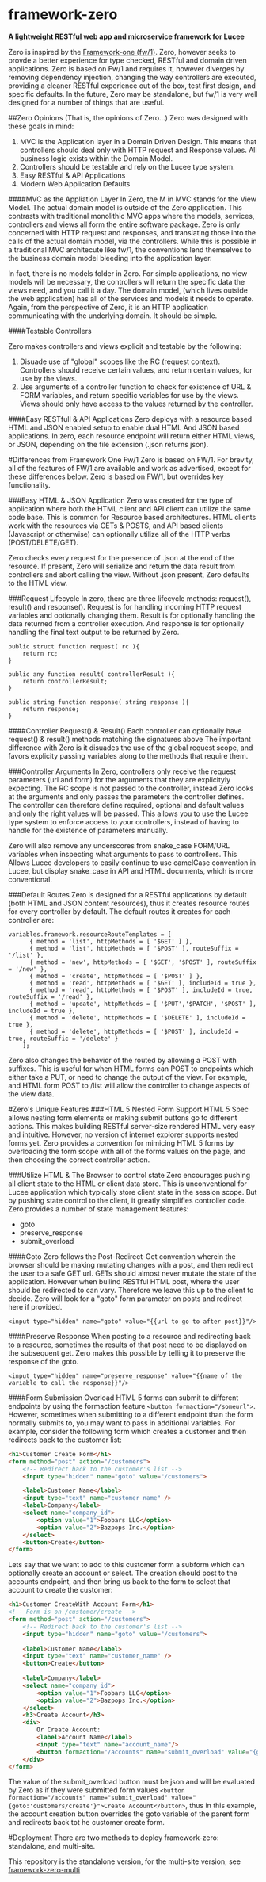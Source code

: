 # framework-zero
**A lightweight RESTful web app and microservice framework for Lucee**

Zero is inspired by the [Framework-one (fw/1)](https://github.com/framework-one/fw1). Zero, however seeks to provde a better experience for type checked, RESTful and domain driven applications. Zero is based on Fw/1 and requires it, however diverges by removing dependency injection, changing the way controllers are executed, providing a cleaner RESTful experience out of the box, test first design, and specific defaults. In the future, Zero may be standalone, but fw/1 is very well designed for a number of things that are useful. 

##Zero Opinions
(That is, the opinions of Zero...)
Zero was designed with these goals in mind:

1. MVC is the Application layer in a Domain Driven Design. This means that controllers should deal only with HTTP request and Response values. All business logic exists within the Domain Model. 
2. Controllers should be testable and rely on the Lucee type system.
3. Easy RESTful & API Applications
4. Modern Web Application Defaults

####MVC as the Appliation Layer
In Zero, the M in MVC stands for the View Model. The actual domain model is outside of the Zero application. This contrasts with traditional monolithic MVC apps where the models, services, controllers and views all form the entire software package. Zero is only concerned with HTTP request and responses, and translating those into the calls of the actual domain model, via the controllers. While this is possible in a traditional MVC architecute like fw/1, the conventions lend themselves to the business domain model bleeding into the application layer.

In fact, there is no models folder in Zero. For simple applications, no view models will be necessary, the controllers will return the specific data the views need, and you call it a day. The domain model, (which lives outside the web application) has all of the services and models it needs to operate. Again, from the perspective of Zero, it is an HTTP application communicating with the underlying domain. It should be simple.

####Testable Controllers

Zero makes controllers and views explicit and testable by the following:

1. Disuade use of "global" scopes like the RC (request context). Controllers should receive certain values, and return certain values, for use by the views.
2. Use arguments of a controller function to check for existence of URL & FORM variables, and return specific variables for use by the views. Views should only have access to the values returned by the controller.

####Easy RESTfull & API Applications
Zero deploys with a resource based HTML and JSON enabled setup to enable dual HTML And JSON based applications. In zero, each resource endpoint will return either HTML views, or JSON, depending on the file extension (.json returns json).

#Differences from Framework One Fw/1
Zero is based on FW/1. For brevity, all of the features of FW/1 are available and work as advertised, except for these differences below. Zero is based on FW/1, but overrides key functionality.

###Easy HTML & JSON Application
Zero was created for the type of application where both the HTML client and API client can utilize the same code base. This is common for Resource based architectures. HTML clients work with the resources via GETs & POSTS, and API based clients (Javascript or otherwise) can optionally utilize all of the HTTP verbs (POST/DELETE/GET).

Zero checks every request for the presence of .json at the end of the resource. If present, Zero will serialize and return the data result from controllers and abort calling the view. Without .json present, Zero defaults to the HTML view. 

###Request Lifecycle
In zero, there are three lifecycle methods: request(), result() and response(). Request is for handling incoming HTTP request variables and optionally changing them. Result is for optionally handling the data returned from a controller execution. And response is for optionally handling the final text output to be returned by Zero.

```
public struct function request( rc ){
	return rc;
}
```

```
public any function result( controllerResult ){				
	return controllerResult;
}
```

```
public string function response( string response ){		
	return response;		
}		
```

####Controller Request() & Result()
Each controller can optionally have request() & result() methods matching the signatures above
The important difference with Zero is it disuades the use of the global request scope, and favors explicity passing variables along to the methods that require them.

###Controller Arguments
In Zero, controllers only receive the request parameters (url and form) for the arguments that they are explicityly expecting. The RC scope is not passed to the controller, instead Zero looks at the arguments and only passes the parameters the controller defines. The controller can therefore define required, optional and default values and only the right values will be passed. This allows you to use the Lucee type system to enforce access to your controllers, instead of having to handle for the existence of parameters manually.

Zero will also remove any underscores from snake_case FORM/URL variables when inspecting what arguments to pass to controllers. This Allows Lucee developers to easily continue to use camelCase convention in Lucee, but display snake_case in API and HTML documents, which is more conventional.

###Default Routes
Zero is designed for a RESTful applications by default (both HTML and JSON content resources), thus it creates resource routes for every controller by default. The default routes it creates for each controller are:

```
variables.framework.resourceRouteTemplates = [
	  { method = 'list', httpMethods = [ '$GET' ] },
	  { method = 'list', httpMethods = [ '$POST' ], routeSuffix = '/list' },
	  { method = 'new', httpMethods = [ '$GET', '$POST' ], routeSuffix = '/new' },
	  { method = 'create', httpMethods = [ '$POST' ] },
	  { method = 'read', httpMethods = [ '$GET' ], includeId = true },
	  { method = 'read', httpMethods = [ '$POST' ], includeId = true, routeSuffix = '/read' },
	  { method = 'update', httpMethods = [ '$PUT','$PATCH', '$POST' ], includeId = true },
	  { method = 'delete', httpMethods = [ '$DELETE' ], includeId = true },
	  { method = 'delete', httpMethods = [ '$POST' ], includeId = true, routeSuffic = '/delete' }
	];
```

Zero also changes the behavior of the routed by allowing a POST with suffixes. This is useful for when HTML forms can POST to endpoints which either take a PUT, or need to change the output of the view. For example, and HTML form POST to /list will allow the controller to change aspects of the view data.

#Zero's Unique Features
###HTML 5 Nested Form Support
HTML 5 Spec allows nesting form elements or making submit buttons go to different actions. This makes building RESTful server-size rendered HTML very easy and intuitive. However, no version of internet explorer supports nested forms yet. Zero provides a convention for mimicing HTML 5 forms by overloading the form scope with all of the forms values on the page, and then choosing the correct controller action.

###Utilize HTML & The Browser to control state
Zero encourages pushing all client state to the HTML or client data store. This is unconventional for Lucee application which typically store client state in the session scope. But by pushing state control to the client, it greatly simplifies controller code. Zero provides a number of state management features:

* goto
* preserve_response
* submit_overload

####Goto
Zero follows the Post-Redirect-Get convention wherein the browser should be making mutating changes with a post, and then redirect the user to a safe GET url. GETs should almost never mutate the state of the application. However when builind RESTful HTML post, where the user should be redirected to can vary. Therefore we leave this up to the client to decide. Zero will look for a "goto" form parameter on posts and redirect here if provided. 

`<input type="hidden" name="goto" value="{{url to go to after post}}"/>`

####Preserve Response
When posting to a resource and redirecting back to a resource, sometimes the results of that post need to be displayed on the subsequent get. Zero makes this possible by telling it to preserve the response of the goto.

`<input type="hidden" name="preserve_response" value="{{name of the variable to call the response}}"/>`

####Form Submission Overload
HTML 5 forms can submit to different endpoints by using the formaction feature `<button formaction="/someurl">`. However, sometimes when submitting to a different endpoint than the form normally submits to, you may want to pass in additional variables. For example, consider the following form which creates a customer and then redirects back to the customer list:

```html
<h1>Customer Create Form</h1>
<form method="post" action="/customers">
	<!-- Redirect back to the customer's list -->
	<input type="hidden" name="goto" value="/customers">

	<label>Customer Name</label>
	<input type="text" name="customer_name" />
	<label>Company</label>
	<select name="company_id">
		<option value="1">Foobars LLC</option>
		<option value="2">Bazpops Inc.</option>
	</select>
	<button>Create</button>
</form>
```

Lets say that we want to add to this customer form a subform which can optionally create an account or select. The creation should post to the accounts endpoint, and then bring us back to the form to select that account to create the customer:

```html
<h1>Customer CreateWith Account Form</h1>
<!-- Form is on /customer/create -->
<form method="post" action="/customers">
	<!-- Redirect back to the customer's list -->
	<input type="hidden" name="goto" value="/customers">
	
	<label>Customer Name</label>
	<input type="text" name="customer_name" />
	<button>Create</button>
	
	<label>Company</label>
	<select name="company_id">
		<option value="1">Foobars LLC</option>
		<option value="2">Bazpops Inc.</option>
	</select>
	<h3>Create Account</h3>
	<div>
		Or Create Account:
		<label>Account Name</label>
		<input type="text" name="account_name"/>
		<button formaction="/accounts" name="submit_overload" value="{goto:'customers/create'}">Create Account</button>		
	</div>
</form>
```

The value of the submit_overload button must be json and will be evaluated by Zero as if they were submitted form values `<button formaction="/accounts" name="submit_overload" value="{goto:'customers/create'}">Create Account</button>`, thus in this example, the account creation button overrides the goto variable of the parent form and redirects back tot he customer create form.


#Deployment
There are two methods to deploy framework-zero: standalone, and multi-site.

This repository is the standalone version, for the multi-site version, see [framework-zero-multi](https://github.com/roryl/framework-zero-multi)
